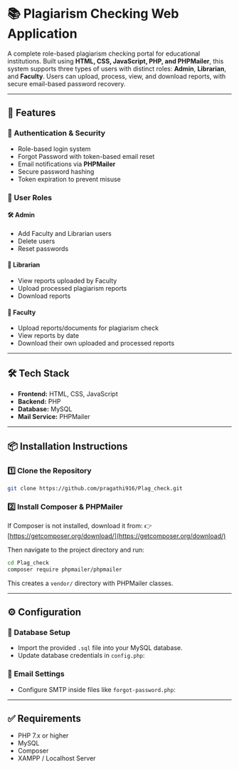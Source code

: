 

# 📚 Plagiarism Checking Web Application

A complete role-based plagiarism checking portal for educational institutions. Built using **HTML, CSS, JavaScript, PHP, and PHPMailer**, this system supports three types of users with distinct roles: **Admin**, **Librarian**, and **Faculty**. Users can upload, process, view, and download reports, with secure email-based password recovery.

---

## 🚀 Features

### 🔐 Authentication & Security

* Role-based login system
* Forgot Password with token-based email reset
* Email notifications via **PHPMailer**
* Secure password hashing
* Token expiration to prevent misuse

### 👤 User Roles

#### 🛠 Admin

* Add Faculty and Librarian users
* Delete users
* Reset passwords

#### 📗 Librarian

* View reports uploaded by Faculty
* Upload processed plagiarism reports
* Download reports

#### 📘 Faculty

* Upload reports/documents for plagiarism check
* View reports by date
* Download their own uploaded and processed reports

---

## 🛠️ Tech Stack

* **Frontend:** HTML, CSS, JavaScript
* **Backend:** PHP
* **Database:** MySQL
* **Mail Service:** PHPMailer

---

## 📦 Installation Instructions

### 1️⃣ Clone the Repository

```bash
git clone https://github.com/pragathi916/Plag_check.git
```

### 2️⃣ Install Composer & PHPMailer

If Composer is not installed, download it from:
👉 [https://getcomposer.org/download/](https://getcomposer.org/download/)

Then navigate to the project directory and run:

```bash
cd Plag_check
composer require phpmailer/phpmailer
```

This creates a `vendor/` directory with PHPMailer classes.

---

## ⚙️ Configuration

### 📁 Database Setup

* Import the provided `.sql` file into your MySQL database.
* Update database credentials in `config.php`:

### 📧 Email Settings

* Configure SMTP inside files like `forgot-password.php`:

 
---

## ✅ Requirements

* PHP 7.x or higher
* MySQL
* Composer
* XAMPP / Localhost Server

